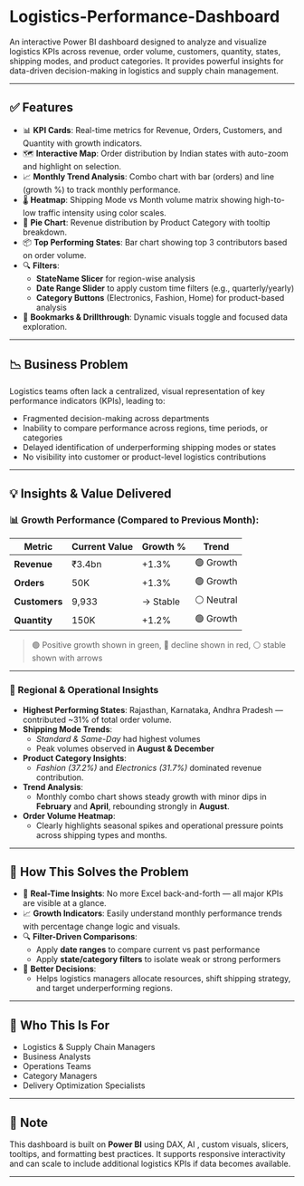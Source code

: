 # Logistics-Performance-Dashboard

An interactive Power BI dashboard designed to analyze and visualize logistics KPIs across revenue, order volume, customers, quantity, states, shipping modes, and product categories. It provides powerful insights for data-driven decision-making in logistics and supply chain management.

---

## ✅ Features

- 📊 **KPI Cards**: Real-time metrics for Revenue, Orders, Customers, and Quantity with growth indicators.
- 🗺️ **Interactive Map**: Order distribution by Indian states with auto-zoom and highlight on selection.
- 📈 **Monthly Trend Analysis**: Combo chart with bar (orders) and line (growth %) to track monthly performance.
- 🌡️ **Heatmap**: Shipping Mode vs Month volume matrix showing high-to-low traffic intensity using color scales.
- 🍩 **Pie Chart**: Revenue distribution by Product Category with tooltip breakdown.
- 📦 **Top Performing States**: Bar chart showing top 3 contributors based on order volume.
- 🔍 **Filters**: 
  - **StateName Slicer** for region-wise analysis
  - **Date Range Slider** to apply custom time filters (e.g., quarterly/yearly)
  - **Category Buttons** (Electronics, Fashion, Home) for product-based analysis
- 📌 **Bookmarks & Drillthrough**: Dynamic visuals toggle and focused data exploration.

---

## 📉 Business Problem

Logistics teams often lack a centralized, visual representation of key performance indicators (KPIs), leading to:

- Fragmented decision-making across departments  
- Inability to compare performance across regions, time periods, or categories  
- Delayed identification of underperforming shipping modes or states  
- No visibility into customer or product-level logistics contributions

---

## 💡 Insights & Value Delivered

### 📊 Growth Performance (Compared to Previous Month):

| Metric         | Current Value | Growth % | Trend       |
|----------------|---------------|----------|-------------|
| **Revenue**    | ₹3.4bn        | +1.3%    | 🟢 Growth   |
| **Orders**     | 50K           | +1.3%    | 🟢 Growth   |
| **Customers**  | 9,933         | → Stable | ⚪ Neutral   |
| **Quantity**   | 150K          | +1.2%    | 🟢 Growth   |

> 🟢 Positive growth shown in green, 🔴 decline shown in red, ⚪ stable shown with arrows

---

### 📍 Regional & Operational Insights

- **Highest Performing States**: Rajasthan, Karnataka, Andhra Pradesh — contributed ~31% of total order volume.
- **Shipping Mode Trends**:
  - *Standard & Same-Day* had highest volumes
  - Peak volumes observed in **August & December**
- **Product Category Insights**:
  - *Fashion (37.2%)* and *Electronics (31.7%)* dominated revenue contribution.
- **Trend Analysis**:
  - Monthly combo chart shows steady growth with minor dips in **February** and **April**, rebounding strongly in **August**.
- **Order Volume Heatmap**:
  - Clearly highlights seasonal spikes and operational pressure points across shipping types and months.

---

## 🎯 How This Solves the Problem

- 📌 **Real-Time Insights**: No more Excel back-and-forth — all major KPIs are visible at a glance.
- 📈 **Growth Indicators**: Easily understand monthly performance trends with percentage change logic and visuals.
- 🔍 **Filter-Driven Comparisons**:
  - Apply **date ranges** to compare current vs past performance
  - Apply **state/category filters** to isolate weak or strong performers
- 🧠 **Better Decisions**:
  - Helps logistics managers allocate resources, shift shipping strategy, and target underperforming regions.

---

## 👥 Who This Is For

- Logistics & Supply Chain Managers  
- Business Analysts  
- Operations Teams  
- Category Managers  
- Delivery Optimization Specialists  

---
## 📌 Note

This dashboard is built on **Power BI** using DAX, AI , custom visuals, slicers, tooltips, and formatting best practices. It supports responsive interactivity and can scale to include additional logistics KPIs if data becomes available.

---
